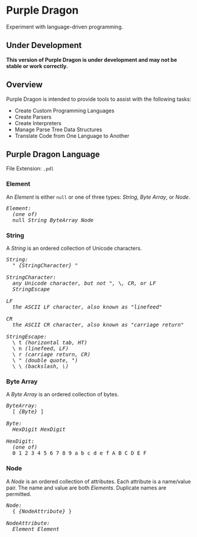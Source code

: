 # Purple Dragon

Experiment with language-driven programming.

## Under Development

**This version of Purple Dragon is under development and may not be stable or work correctly.**

## Overview

Purple Dragon is intended to provide tools to assist with the following tasks:

- Create Custom Programming Languages
- Create Parsers
- Create Interpreters
- Manage Parse Tree Data Structures
- Translate Code from One Language to Another

## Purple Dragon Language

File Extension: `.pdl`

### Element

An *Element* is either `null` or one of three types: *String*, *Byte Array*, or *Node*.

<pre>
<i>Element:</i>
  <i>(one of)</i>
  null <i>String</i> <i>ByteArray</i> <i>Node</i>
</pre>

### String

A *String* is an ordered collection of Unicode characters.

<pre>
<i>String:</i>
  " <i>{StringCharacter}</i> "

<i>StringCharacter:</i>
  <i>any Unicode character, but not </i>"<i>, </i>\<i>, CR, or LF</i>
  <i>StringEscape</i>

<i>LF</i>
  <i>the ASCII LF character, also known as "linefeed"</i>

<i>CR</i>
  <i>the ASCII CR character, also known as "carriage return"</i>

<i>StringEscape:</i>
  \ t <i>(horizontal tab, HT)</i>
  \ n <i>(linefeed, LF)</i>
  \ r <i>(carriage return, CR)</i>
  \ " <i>(double quote, ")</i>
  \ \ <i>(backslash, \)</i>
</pre>

### Byte Array

A *Byte Array* is an ordered collection of bytes.

<pre>
<i>ByteArray:</i>
  [ <i>{Byte}</i> ]

<i>Byte:</i>
  <i>HexDigit</i> <i>HexDigit</i>

<i>HexDigit:</i>
  <i>(one of)</i>
  0 1 2 3 4 5 6 7 8 9 a b c d e f A B C D E F
</pre>

### Node

A *Node* is an ordered collection of attributes.
Each attribute is a name/value pair.
The name and value are both *Elements*.
Duplicate names are permitted.

<pre>
<i>Node:</i>
  { <i>{NodeAttribute}</i> }

<i>NodeAttribute:</i>
  <i>Element</i> <i>Element</i>
</pre>

